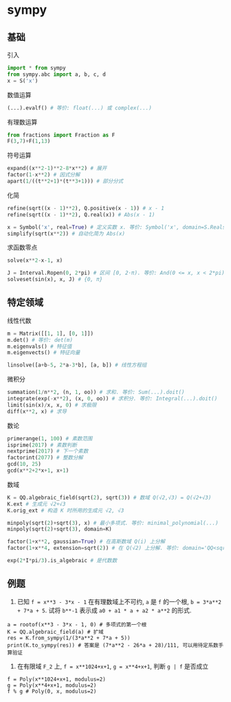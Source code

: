 # sympy

## 基础

引入
```py
import * from sympy
from sympy.abc import a, b, c, d
x = S('x')
```

数值运算
```py
(...).evalf() # 等价: float(...) 或 complex(...)
```

有理数运算
```py
from fractions import Fraction as F
F(3,7)+F(1,13)
```

符号运算
```py
expand((x**2-1)**2-8*x**2) # 展开
factor(1-x**2) # 因式分解
apart(1/((t**2+1)*(t**3+1))) # 部分分式
```

化简
```py
refine(sqrt((x - 1)**2), Q.positive(x - 1)) # x - 1
refine(sqrt((x - 1)**2), Q.real(x)) # Abs(x - 1)

x = Symbol('x', real=True) # 定义实数 x. 等价: Symbol('x', domain=S.Reals)
simplify(sqrt(x**2)) # 自动化简为 Abs(x)
```

求函数零点
```py
solve(x**2-x-1, x)

J = Interval.Ropen(0, 2*pi) # 区间 [0, 2⋅π). 等价: And(0 <= x, x < 2*pi).as_set()
solveset(sin(x), x, J) # {0, π}
```

## 特定领域

线性代数
```py
m = Matrix([[1, 1], [0, 1]])
m.det() # 等价: det(m)
m.eigenvals() # 特征值
m.eigenvects() # 特征向量

linsolve([a+b-5, 2*a-3*b], [a, b]) # 线性方程组
```

微积分
```py
summation(1/n**2, (n, 1, oo)) # 求和. 等价: Sum(...).doit()
integrate(exp(-x**2), (x, 0, oo)) # 求积分. 等价: Integral(...).doit()
limit(sin(x)/x, x, 0) # 求极限
diff(x**2, x) # 求导
```

数论
```py
primerange(1, 100) # 素数范围
isprime(2017) # 素数判断
nextprime(2017) # 下一个素数
factorint(2077) # 整数分解
gcd(10, 25)
gcd(x**2+2*x+1, x+1)
```

数域
```py
K = QQ.algebraic_field(sqrt(2), sqrt(3)) # 数域 Q(√2,√3) = Q(√2+√3)
K.ext # 生成元 √2+√3
K.orig_ext # 构造 K 时所用的生成元 √2, √3

minpoly(sqrt(2)+sqrt(3), x) # 最小多项式. 等价: minimal_polynomial(...)
minpoly(sqrt(2)+sqrt(3), domain=K)

factor(1+x**2, gaussian=True) # 在高斯数域 Q(i) 上分解
factor(1+x**4, extension=sqrt(2)) # 在 Q(√2) 上分解. 等价: domain='QQ<sqrt(2)>'

exp(2*I*pi/3).is_algebraic # 是代数数
```

## 例题

1. 已知 `f = x**3 - 3*x - 1` 在有理数域上不可约, `a` 是 `f` 的一个根, `b = 3*a**2 + 7*a + 5`.
试将 `b**-1` 表示成 `a0 + a1 * a + a2 * a**2` 的形式.
```
a = rootof(x**3 - 3*x - 1, 0) # 多项式的第一个根
K = QQ.algebraic_field(a) # 扩域
res = K.from_sympy(1/(3*a**2 + 7*a + 5))
print(K.to_sympy(res)) # 答案是 (7*a**2 - 26*a + 28)/111, 可以用待定系数手算验证
```

1. 在有限域 `F_2` 上, `f = x**1024+x+1`, `g = x**4+x+1`, 判断 `g | f` 是否成立
```
f = Poly(x**1024+x+1, modulus=2)
g = Poly(x**4+x+1, modulus=2)
f % g # Poly(0, x, modulus=2)
```
